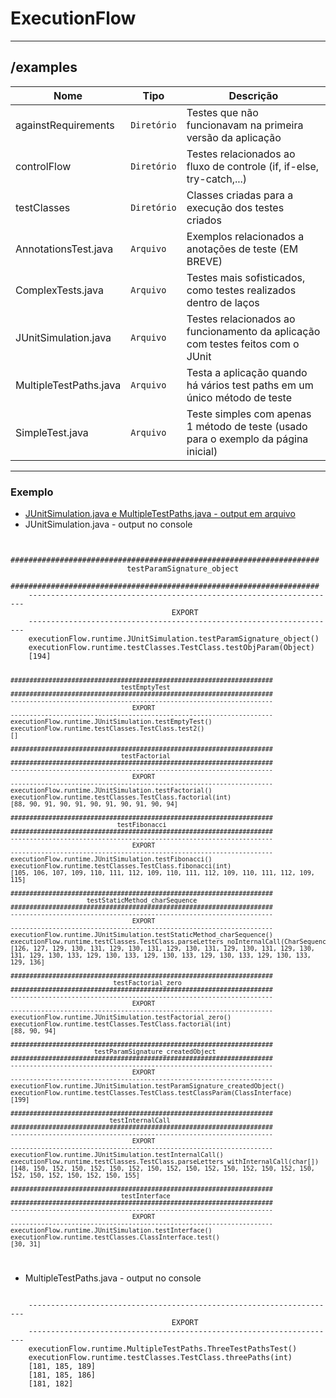 # ExecutionFlow

<hr />

## /examples
|        Nome        |Tipo|Descrição|
|----------------|-------------------------------|-----------------------------|
| againstRequirements|`Diretório`| Testes que não funcionavam na primeira versão da aplicação|
| controlFlow |`Diretório`|Testes relacionados ao fluxo de controle (if, if-else, try-catch,...)|
| testClasses |`Diretório`|Classes criadas para a execução dos testes criados|
|AnnotationsTest.java|`Arquivo`      | Exemplos relacionados a anotações de teste (EM BREVE) |
| ComplexTests.java |`Arquivo`      |Testes mais sofisticados, como testes realizados dentro de laços |
| JUnitSimulation.java|`Arquivo`|Testes relacionados ao funcionamento da aplicação com testes feitos com o JUnit|
| MultipleTestPaths.java |`Arquivo`      |Testa a aplicação quando há vários test paths em um único método de teste|
| SimpleTest.java |`Arquivo`      |Teste simples com apenas 1 método de teste (usado para o exemplo da página inicial)|

<hr />

### Exemplo
- [JUnitSimulation.java e MultipleTestPaths.java - output em arquivo]()
- JUnitSimulation.java - output no console
<code>
	#####################################################################
	                      testParamSignature_object                      
	#####################################################################
	---------------------------------------------------------------------
	                                EXPORT                               
	---------------------------------------------------------------------
	executionFlow.runtime.JUnitSimulation.testParamSignature_object()
	executionFlow.runtime.testClasses.TestClass.testObjParam(Object)
	[194]

	#####################################################################
	                             testEmptyTest                           
	#####################################################################
	---------------------------------------------------------------------
	                                EXPORT                               
	---------------------------------------------------------------------
	executionFlow.runtime.JUnitSimulation.testEmptyTest()
	executionFlow.runtime.testClasses.TestClass.test2()
	[]

	#####################################################################
	                             testFactorial                           
	#####################################################################
	---------------------------------------------------------------------
	                                EXPORT                               
	---------------------------------------------------------------------
	executionFlow.runtime.JUnitSimulation.testFactorial()
	executionFlow.runtime.testClasses.TestClass.factorial(int)
	[88, 90, 91, 90, 91, 90, 91, 90, 91, 90, 94]

	#####################################################################
	                            testFibonacci                            
	#####################################################################
	---------------------------------------------------------------------
	                                EXPORT                               
	---------------------------------------------------------------------
	executionFlow.runtime.JUnitSimulation.testFibonacci()
	executionFlow.runtime.testClasses.TestClass.fibonacci(int)
	[105, 106, 107, 109, 110, 111, 112, 109, 110, 111, 112, 109, 110, 111, 112, 109, 115]

	#####################################################################
	                    testStaticMethod_charSequence                    
	#####################################################################
	---------------------------------------------------------------------
	                                EXPORT                               
	---------------------------------------------------------------------
	executionFlow.runtime.JUnitSimulation.testStaticMethod_charSequence()
	executionFlow.runtime.testClasses.TestClass.parseLetters_noInternalCall(CharSequence)
	[126, 127, 129, 130, 131, 129, 130, 131, 129, 130, 131, 129, 130, 131, 129, 130, 131, 129, 130, 133, 129, 130, 133, 129, 130, 133, 129, 130, 133, 129, 130, 133, 129, 136]

	#####################################################################
	                           testFactorial_zero                       
	#####################################################################
	---------------------------------------------------------------------
	                                EXPORT                               
	---------------------------------------------------------------------
	executionFlow.runtime.JUnitSimulation.testFactorial_zero()
	executionFlow.runtime.testClasses.TestClass.factorial(int)
	[88, 90, 94]

	#####################################################################
	                      testParamSignature_createdObject               
	#####################################################################
	---------------------------------------------------------------------
	                                EXPORT                               
	---------------------------------------------------------------------
	executionFlow.runtime.JUnitSimulation.testParamSignature_createdObject()
	executionFlow.runtime.testClasses.TestClass.testClassParam(ClassInterface)
	[199]

	#####################################################################
	                          testInternalCall                           
	#####################################################################
	---------------------------------------------------------------------
	                                EXPORT                               
	---------------------------------------------------------------------
	executionFlow.runtime.JUnitSimulation.testInternalCall()
	executionFlow.runtime.testClasses.TestClass.parseLetters_withInternalCall(char[])
	[148, 150, 152, 150, 152, 150, 152, 150, 152, 150, 152, 150, 152, 150, 152, 150, 152, 150, 152, 150, 152, 150, 155]

	#####################################################################
	                             testInterface                           
	#####################################################################
	---------------------------------------------------------------------
	                                EXPORT                               
	---------------------------------------------------------------------
	executionFlow.runtime.JUnitSimulation.testInterface()
	executionFlow.runtime.testClasses.ClassInterface.test()
	[30, 31]
</code>

- MultipleTestPaths.java - output no console
<code>
	---------------------------------------------------------------------
	                                EXPORT                               
	---------------------------------------------------------------------
	executionFlow.runtime.MultipleTestPaths.ThreeTestPathsTest()
	executionFlow.runtime.testClasses.TestClass.threePaths(int)
	[181, 185, 189]
	[181, 185, 186]
	[181, 182]
</code>